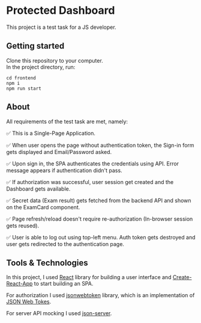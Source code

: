 # Protected Dashboard

This project is a test task for a JS developer.

## Getting started

Clone this repository to your computer.\
In the project directory, run:

```
cd frontend
npm i
npm run start
```

## About

All requirements of the test task are met, namely:

:white_check_mark: This is a Single-Page Application.

:white_check_mark: When user opens the page without authentication token, the Sign-in form gets displayed and Email/Password asked.

:white_check_mark: Upon sign in, the SPA authenticates the credentials using API. Error message appears if authentication didn't pass.

:white_check_mark: If authorization was successful, user session get created and the Dashboard gets available.

:white_check_mark: Secret data (Exam result) gets fetched from the backend API and shown on the ExamCard component.

:white_check_mark: Page refresh/reload doesn't require re-authorization (In-browser session gets reused).

:white_check_mark: User is able to log out using top-left menu. Auth token gets destroyed and user gets redirected to the authentication page.

## Tools & Technologies

In this project, I used [React](https://reactjs.org/) library for building a user interface and [Create-React-App](https://create-react-app.dev/) to start building an SPA.

For authorization I used [jsonwebtoken](https://github.com/auth0/node-jsonwebtoken) library, which is an implementation of [JSON Web Tokes](https://www.rfc-editor.org/rfc/rfc7519).

For server API mocking I used [json-server](https://github.com/typicode/json-server).



